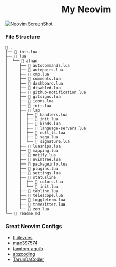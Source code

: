 <h1 align="center">My Neovim</h1>

[![Neovim ScreenShot](https://user-images.githubusercontent.com/80388154/152628259-54afbfc9-0c08-42f7-a20b-efad244eeb1c.jpg)](https://github.com/Iamafnan/my-nvimrc)

<h3>File Structure</h3>

```
 .
├──  init.lua
├──  lua
│  └──  afnan
│     ├──  autocommands.lua
│     ├──  autopairs.lua
│     ├──  cmp.lua
│     ├──  comments.lua
│     ├──  dashboard.lua
│     ├──  disabled.lua
│     ├──  github-notification.lua
│     ├──  gitsigns.lua
│     ├──  icons.lua
│     ├──  init.lua
│     ├──  lsp
│     │  ├──  handlers.lua
│     │  ├──  init.lua
│     │  ├──  kinds.lua
│     │  ├──  language-servers.lua
│     │  ├──  null_ls.lua
│     │  ├──  saga.lua
│     │  └──  signature.lua
│     ├──  luasnips.lua
│     ├──  mapping.lua
│     ├──  notify.lua
│     ├──  nvimtree.lua
│     ├──  packageinfo.lua
│     ├──  plugins.lua
│     ├──  settings.lua
│     ├──  statusline
│     │  ├──  colors.lua
│     │  └──  init.lua
│     ├──  tabline.lua
│     ├──  telescope.lua
│     ├──  toggleterm.lua
│     ├──  treesitter.lua
│     └──  zen.lua
└──  readme.md

```

<h3>Great Neovim Configs</h3>

* [tj devries](https://github.com/tjdevries/config_manager/tree/master/xdg_config/nvim)
* [max397574](https://github.com/max397574/NeovimConfig)
* [tamtom-aquib](https://github.com/tamton-aquib/nvim)
* [abzcoding](https://github.com/abzcoding/nvim)
* [TarunDaCoder](https://github.com/TarunDaCoder/DaNvim)

